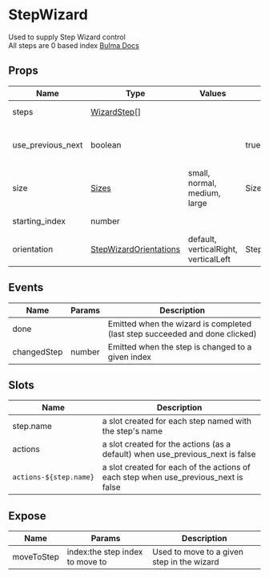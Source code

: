 # StepWizard

Used to supply Step Wizard control\
All steps are 0 based index
[Bulma Docs](https://aramvisser.github.io/bulma-steps/)
## Props

| Name    | Type | Values | Default | Description |
| -------- | ------- | -------- | ------- | ------- |
| steps | [WizardStep](../types.md#WizardStep)\[\] ||  | The steps for the wizard|
| use_previous_next | boolean || true | Inidicates if the actions should be defaulted to Previous/Next/Done|
| size | [Sizes](../enums.md#Sizes) |small, normal, medium, large| Sizes.normal | The size of the steps indicators to use|
| starting_index | number ||  | The starting step index|
| orientation | [StepWizardOrientations](../enums.md#StepWizardOrientations) |default, verticalRight, verticalLeft| StepWizardOrientations.default | The orientation style for the wizard|
## Events

| Name    | Params | Description |
| ------- | ------- | ------- |
| done||Emitted when the wizard is completed (last step succeeded and done clicked)|
| changedStep|number|Emitted when the step is changed to a given index|
## Slots

| Name    | Description |
| ------- | ------- |
| step.name|a slot created for each step named with the step's name|
| actions|a slot created for the actions (as a default) when use_previous_next is false|
| `actions-${step.name}`|a slot created for each of the actions of each step when use_previous_next is false|
## Expose

| Name    | Params | Description |
| ------- | ------- | ------- |
| moveToStep|index:the step index to move to|Used to move to a given step in the wizard|

